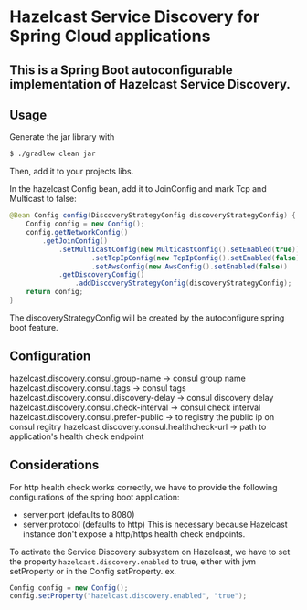 # Hazelcast Service Discovery for Spring Cloud applications

## This is a Spring Boot autoconfigurable implementation of Hazelcast Service Discovery.

## Usage
Generate the jar library with
```bash
$ ./gradlew clean jar
```
Then, add it to your projects libs.

In the hazelcast Config bean, add it to JoinConfig and mark Tcp and Multicast to false:
```java
@Bean Config config(DiscoveryStrategyConfig discoveryStrategyConfig) {
	Config config = new Config();
	config.getNetworkConfig()
		.getJoinConfig()
			.setMulticastConfig(new MulticastConfig().setEnabled(true))
	                .setTcpIpConfig(new TcpIpConfig().setEnabled(false))
        	        .setAwsConfig(new AwsConfig().setEnabled(false))
			.getDiscoveryConfig()
				.addDiscoveryStrategyConfig(discoveryStrategyConfig);
	return config;
}
```

The discoveryStrategyConfig will be created by the autoconfigure spring boot feature.

## Configuration
hazelcast.discovery.consul.group-name -> consul group name
hazelcast.discovery.consul.tags -> consul tags
hazelcast.discovery.consul.discovery-delay -> consul discovery delay
hazelcast.discovery.consul.check-interval -> consul check interval
hazelcast.discovery.consul.prefer-public -> to registry the public ip on consul regitry
hazelcast.discovery.consul.healthcheck-url -> path to application's health check endpoint

## Considerations
For http health check works correctly, we have to provide the following configurations of the spring boot application:
* server.port (defaults to 8080)
* server.protocol (defaults to http)
This is necessary because Hazelcast instance don't expose a http/https health check endpoints.

To activate the Service Discovery subsystem on Hazelcast, we have to set the property `hazelcast.discovery.enabled` to true, either with jvm setProperty or in the Config setProperty.
ex.
```java
Config config = new Config();
config.setProperty("hazelcast.discovery.enabled", "true");
```

